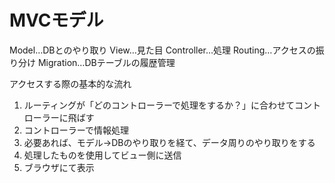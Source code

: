 # MVCモデル

Model…DBとのやり取り
View…見た目
Controller…処理
Routing…アクセスの振り分け
Migration…DBテーブルの履歴管理

アクセスする際の基本的な流れ
1. ルーティングが「どのコントローラーで処理をするか？」に合わせてコントローラーに飛ばす
2. コントローラーで情報処理
3. 必要あれば、モデル→DBのやり取りを経て、データ周りのやり取りをする
4. 処理したものを使用してビュー側に送信
5. ブラウザにて表示